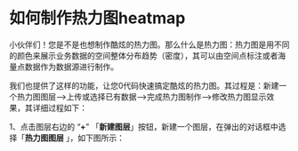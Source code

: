 # 如何制作热力图heatmap

小伙伴们！您是不是也想制作酷炫的热力图。那么什么是热力图：热力图是用不同的颜色来展示业务数据的空间整体分布趋势（密度），其可以由空间点标注或者海量点数据作为数据源进行制作。

我们也提供了这样的功能，让您0代码快速搞定酷炫的热力图。其过程是：新建一个热力图图层—>上传或选择已有数据—>完成热力图制作—>修改热力图显示效果，其详细过程如下：

1、点击图层右边的 “**+**” 「**新建图层**」按钮，新建一个图层，在弹出的对话框中选择「**热力图图层**    」，如下图所示：

